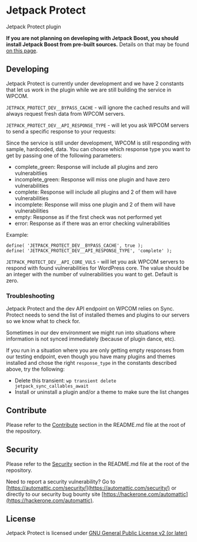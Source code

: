 # Jetpack Protect

Jetpack Protect plugin


**If you are not planning on developing with Jetpack Boost, you should install Jetpack Boost from pre-built sources.** Details on that may be found [on this page](https://github.com/Automattic/jetpack-protect-production).

## Developing

Jetpack Protect is currently under development and we have 2 constants that let us work in the plugin while we are still building the service in WPCOM.

`JETPACK_PROTECT_DEV__BYPASS_CACHE` - will ignore the cached results and will always request fresh data from WPCOM servers.

`JETPACK_PROTECT_DEV__API_RESPONSE_TYPE` - will let you ask WPCOM servers to send a specific response to your requests:

Since the service is still under development, WPCOM is still responding with sample, hardcoded, data. You can choose which response type you want to get by passing one of the following parameters:

* complete_green: Response will include all plugins and zero vulnerabitlies
* incomplete_green: Response will miss one plugin and have zero vulnerabilities
* complete: Response will include all plugins and 2 of them will have vulnerabilities
* incomplete: Response will miss one plugin and 2 of them will have vulnerabilities
* empty: Response as if the first check was not performed yet
* error: Response as if there was an error checking vulnerabilities

Example:

```
define( 'JETPACK_PROTECT_DEV__BYPASS_CACHE', true );
define( 'JETPACK_PROTECT_DEV__API_RESPONSE_TYPE', 'complete' );
```

`JETPACK_PROTECT_DEV__API_CORE_VULS` - will let you ask WPCOM servers to respond with found vulnerabilities for WordPress core. The value should be an integer with the number of vulnerabilities you want to get. Default is zero.

### Troubleshooting

Jetpack Protect and the dev API endpoint on WPCOM relies on Sync. Protect needs to send the list of installed themes and plugins to our servers so we know what to check for.

Sometimes in our dev environment we might run into situations where information is not synced immediately (because of plugin dance, etc).

If you run in a situation where you are only getting empty responses from our testing endpoint, even though you have many plugins and themes installed and chose the right `response_type` in the constants described above, try the following:

* Delete this transient: `wp transient delete jetpack_sync_callables_await`
* Install or uninstall a plugin and/or a theme to make sure the list changes

## Contribute

Please refer to the [Contribute](https://github.com/Automattic/jetpack/blob/trunk/readme.md#contribute) section in the README.md file at the root of the repository.

## Security

Please refer to the [Security](https://github.com/Automattic/jetpack/blob/trunk/readme.md#security) section in the README.md file at the root of the repository.

Need to report a security vulnerability? Go to [https://automattic.com/security/](https://automattic.com/security/) or directly to our security bug bounty site [https://hackerone.com/automattic](https://hackerone.com/automattic).

## License

Jetpack Protect is licensed under [GNU General Public License v2 (or later)](../../../LICENSE.txt)
